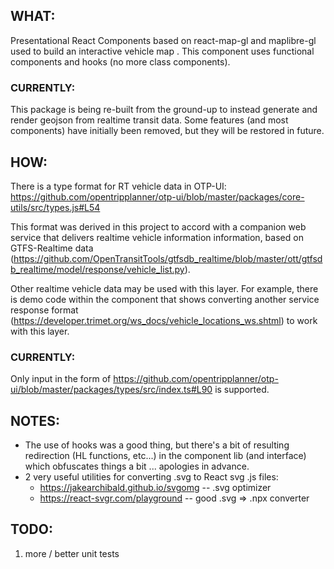 ## WHAT:

Presentational React Components based on react-map-gl and maplibre-gl used to build an interactive vehicle map .
This component uses functional components and hooks (no more class components).

### CURRENTLY:

This package is being re-built from the ground-up to instead generate and render geojson from realtime transit data. Some features (and most components) have initially been removed, but they will be restored in future.

## HOW:

There is a type format for RT vehicle data in OTP-UI:
https://github.com/opentripplanner/otp-ui/blob/master/packages/core-utils/src/types.js#L54

This format was derived in this project to accord with a companion web service that delivers
realtime vehicle information information, based on GTFS-Realtime data
(https://github.com/OpenTransitTools/gtfsdb_realtime/blob/master/ott/gtfsdb_realtime/model/response/vehicle_list.py).

Other realtime vehicle data may be used with this layer. For example, there is demo code within the component that
shows converting another service response format (https://developer.trimet.org/ws_docs/vehicle_locations_ws.shtml)
to work with this layer.

### CURRENTLY:

Only input in the form of https://github.com/opentripplanner/otp-ui/blob/master/packages/types/src/index.ts#L90 is supported.

## NOTES:

- The use of hooks was a good thing, but there's a bit of resulting redirection (HL functions, etc...)
  in the component lib (and interface) which obfuscates things a bit ... apologies in advance.
- 2 very useful utilities for converting .svg to React svg .js files:
  - https://jakearchibald.github.io/svgomg -- .svg optimizer
  - https://react-svgr.com/playground -- good .svg => .npx converter

## TODO:

1.  more / better unit tests
